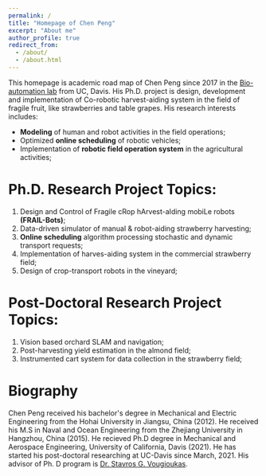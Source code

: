 ```yaml
---
permalink: /
title: "Homepage of Chen Peng"
excerpt: "About me"
author_profile: true
redirect_from: 
  - /about/
  - /about.html
---
```


This homepage is academic road map of Chen Peng since 2017 in the [Bio-automation lab](https://faculty.engineering.ucdavis.edu/vougioukas/research/lab-members/) from UC, Davis. His Ph.D. project is design, development and implementation of Co-robotic harvest-aiding system in the field of fragile fruit, like strawberries and table grapes. His research interests includes:
* **Modeling** of human and robot activities in the field operations;
* Optimized **online scheduling** of robotic vehicles;
* Implementation of **robotic field operation system** in the agricultural activities;

Ph.D. Research Project Topics:
======
1. Design and Control of Fragile cRop hArvest-aIding mobiLe robots **(FRAIL-Bots)**;
2. Data-driven simulator of manual & robot-aiding strawberry harvesting;
3. **Online scheduling** algorithm processing stochastic and dynamic transport requests;
4. Implementation of harves-aiding system in the commercial strawberry field;
5. Design of crop-transport robots in the vineyard;

Post-Doctoral Research Project Topics:
=========
1. Vision based orchard SLAM and navigation;
2. Post-harvesting yield estimation in the almond field;
3. Instrumented cart system for data collection in the strawberry field;

Biography
======
Chen Peng received his bachelor's degree in Mechanical and Electric Engineering from the Hohai University in Jiangsu, China (2012).  He received his M.S in Naval and Ocean Engineering from the Zhejiang University in Hangzhou, China (2015). He recieved Ph.D degree in Mechanical and Aerospace Engineering, University of California, Davis (2021). He has started his post-doctoral researching at UC-Davis since March, 2021. His advisor of Ph. D program is [Dr. Stavros G. Vougioukas](https://faculty.engineering.ucdavis.edu/vougioukas/). 
